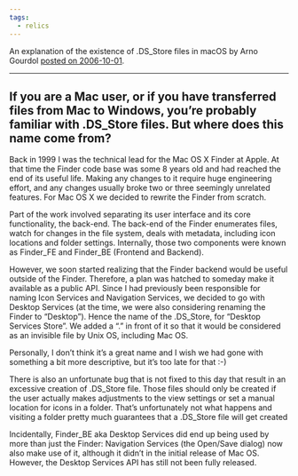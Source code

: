 ```yaml
---
tags:
  - relics
---
```


An explanation of the existence of .DS_Store files in macOS by Arno Gourdol [posted on 2006-10-01](https://www.arno.org/on-the-origins-of-ds-store).

---

## If you are a Mac user, or if you have transferred files from Mac to Windows, you’re probably familiar with .DS_Store files. But where does this name come from?

Back in 1999 I was the technical lead for the Mac OS X Finder at Apple. At that time the Finder code base was some 8 years old and had reached the end of its useful life. Making any changes to it require huge engineering effort, and any changes usually broke two or three seemingly unrelated features. For Mac OS X we decided to rewrite the Finder from scratch.

Part of the work involved separating its user interface and its core functionality, the back-end. The back-end of the Finder enumerates files, watch for changes in the file system, deals with metadata, including icon locations and folder settings. Internally, those two components were known as Finder_FE and Finder_BE (Frontend and Backend).

However, we soon started realizing that the Finder backend would be useful outside of the Finder. Therefore, a plan was hatched to someday make it available as a public API. Since I had previously been responsible for naming Icon Services and Navigation Services, we decided to go with Desktop Services (at the time, we were also considering renaming the Finder to “Desktop”). Hence the name of the .DS_Store, for “Desktop Services Store”. We added a “.” in front of it so that it would be considered as an invisible file by Unix OS, including Mac OS.

Personally, I don’t think it’s a great name and I wish we had gone with something a bit more descriptive, but it’s too late for that :-)

There is also an unfortunate bug that is not fixed to this day that result in an excessive creation of .DS_Store file. Those files should only be created if the user actually makes adjustments to the view settings or set a manual location for icons in a folder. That’s unfortunately not what happens and visiting a folder pretty much guarantees that a .DS_Store file will get created

Incidentally, Finder_BE aka Desktop Services did end up being used by more than just the Finder: Navigation Services (the Open/Save dialog) now also make use of it, although it didn’t in the initial release of Mac OS. However, the Desktop Services API has still not been fully released.